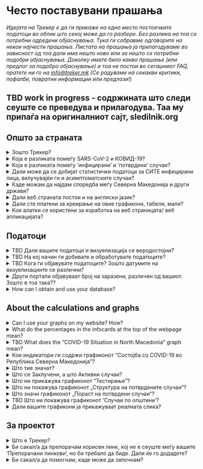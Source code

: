 <h1>Често поставувани прашања</h1>

_Идејата на Трекер е да ги прикаже на едно место постоечките податоци во облик што секој може да го разбере. Без разлика на тоа се потребни одредени објаснувања. Тука ги собравме одговорите на некои најчести прашања. Листата на прашања ја прилагодуваме во зависност од тоа дали има нешто ново или за нешто се потребни подобри објаснувања. Доколку имате било какво прашање (или предлог за подобро објаснување) и тоа не постои во сегашниот FAQ, nратете ни го на info@treker.mk (Се радуваме на секакви критики, пофалби, повратни информации или предлози!)_

## TBD work in progress - содржината што следи сеуште се преведува и прилагодува. Таа му припаѓа на оригиналниот сајт, sledilnik.org 

## Општо за страната

<details>
  <summary id=why-sledilnik>Зошто Трекер?</summary>
Нашата цел е да помогнеме да го разбереме подобро ширењето на вирусот и да ја подигнеме свеста, одговорноста и ефикасноста на мерките за спречување на вирусот. Повеќе за иницијативата може да најдете во [About tab](/mk/about).

</details>

<details>
  <summary id=virus-vs-disease>Koja e разликата помеѓу SARS-CoV-2 и КОВИД-19?</summary>

**SARS-CoV-2** е кратенка од ‘Severe (англ. тежок) Acute (англ. акутен) Respiratory (англ. респираторен/дишен) Syndrome (англ. синдром) - CoronaVirus (англ. коронавирус) 2’ –  и е интернационално прифатен назив за вирусот кој ја предизвикува болеста **COVID-19**. COVID-19 е исто така кратенка, образувана од зборовите COrona (англ. корона), VIrus (англ. вирус), Disease (англ. болест) и годината кога за прв пат се појавила - 2019.


</details>

<details>
  <summary id=confirmed-cases>Која е разликата помеѓу ‘инфицирани’ и ‘потврдени’ случаи?
</summary>
Терминологијата која се користи на Treker е објаснета во делот [Што значи](#chart-terminology). Според дефиницијата на Светската Здравствена Организација, за *потврден случај* на COVID-19 се смета секоја индивидуа кај која нуклеинската киселина на SARS-CoV-2 е детектирана лабораториски во клинички примерок, без оглед на клиничките знаци и симптоми. Некои индивидуи можат да бидат инфицирани со SARS-CoV-2 а да болеста не биде детектирана лабораториски; тие индивидуи не се сметаат за потврдени случаи и не се опфатени во овие графички анализи. Сите термини кои ги користи Трекер се објаснети во овие ЧПП. 

</details>

<details>
  <summary id=all-infected>Дали може да се добијат статистички податоци за СИТЕ инфицирани лица, вклучувајќи ги и асимптоматските случаи? </summary>

Засега, овие податоци се недостапни и не се знае колкав е точниот број инфицирани. Причините за тоа лежат во следењето контакти, протоколите за тестирање, клиничката презентација на болеста и информираноста на граѓаните. Првично, тестовите беа правени по дефинирана индикација која опфаќаше само пациенти со знаци и симптоми на акутна респираторна инфекција кои имаа потреба од клиничко лекување и медицински кадар. Во скорешен период, препораките за тестирање на COVID-19 беа проширени и ги вклучуваат сите оние кои покажуваат знаци на болеста, вклучувајќи ги оние без или со благи симптоми. Експертското мислење е дека голем број индивидуи никогаш не биваат детектирани поради немањето симптоми или имање благи симптоми поради кои не се јавуваат на лекар и не биваат тестирани. Тие не се вклучени во статистичките податоци на Treker и засега е непознато колкав дел од популацијата отпаѓа на овие индивидуи.


</details>

<details>
  <summary id=other-countries>Каде можам да најдам споредба меѓу Северна Македонија и други држави?</summary>

Можете да го најдете [графиконот за споредба](/mk/stats#countries-chart) во долниот дел на контролната табла. Тој ја преставува споредбата помеѓу Северна Македонија и други држави, т.е *бројот на смртни случаи* како последица на COVID-19, *на милион жители*. Групите од држави кои се споредени со Северна Македонија се: 
-   Критични земји (ЕУ)
-   Критични земји на глобално ниво
-   Државите од соседниот регион
-   Нордиските држави
-   Земјите од поранешна Југославија
-   Источно – Азиските земји и Океанија

Графиконот е хронолошки подреден, од 1 Јануари, од првиот смртен случај и од бројот на смртни случаи на милион жители, редоследно. Можете да го смените начинот на хронолошко претставување на споредбите меѓу групи од различни држави, со кликање на соодветното јазиче. 

Сепак, споредувањето на смртност од земја до земја треба да се прави многу внимателно, бидејќи различни земји имаат различни пристапи во протоколите за тестирање, процентот на детекција на случаи и во протоколите за дефинирање на смртен случај од COVID-19. 


</details>

<details>
  <summary id=english-translation>Дали веб страната постои и на англиски јазик?</summary>

Моментално, само [За проектот](/mk/about) и овие ЧПП страници се преведени. Другите се во план. Во секој случај и програмскиот код и текстот се од отворен пристап (англ. open source) и ако ве интересира да помогнете во преводот тоа може да го направите. Сите [податоци](https://github.com/treker-mk) зе означени со ознаки (tag) на аглиски јазик, така да меѓународната употребата на сајтот е исто можна. 
 

</details>

<details>
  <summary id=are-you-paid>Дали сте платени за креирање на овие графикони, табели, мапи?</summary>

Не. Treker претставува непрофитна иницијатива, создадена да ги поддржи тековните случувања и клучните податоци за ширењето на коронавирусот во Северна Македонија. Нашата база на податоци е јавно достапна, бесплатна и некомерцијална, и како таква ќе остане. проверете [Како можам да пристапам и да ја користам вашата база на податоци?](#data-usage)

</details>

<details>
  <summary id=tech-used>Кои алатки се користени за изработка на веб страницата/ веб апликацијата?</summary>

Веб странаta е изработена во JavaScrıpt со користење на Vue.js, визуелизацијата и графиконите се создадени во F# со користење на Highcharts libraries, a проектот е отворен и достапен на  [GitHub – Treker](https://github.com/treker-mk).

</details>

## Податоци

<details>
  <summary id=data-reliability>TBD Дали вашите податоци и визуелизација се веродостојни?</summary>

TBD Data is collected from verified public sources, which are listed in the [Resources tab](/mk/sources). 

Treker засега собира официјални податоци за COVID-19 директно од Министерството за Здравство, Институтот за Јавно Здравје и останатите државни здравствени институции во Северна Македонија. Тимот на Treker не ја гарантира веродостојноста на оригиналните податоци и ги објавува само оние податоци добиени од официјални извори или медиуми. Секако, податоците подлежат на повторна проверка за точност и дали се усогласуваат со дадениот извор. 
</details>

<details>
  <summary id=data-collection>TBD На кој начин ги добивате и обработувате податоците?</summary>

[Базата на податоци](https://docs.google.com/spreadsheets/d/) TBD iе изградена врз основа на податоците од Институтот за Јавно Здравје (по категории). Податоците по региони и возраст се обработувааат со одложување и се поставуваат на страната само кога резултатите од тековните епидемиолошки истражувања се веќе ажурирани. Застапеноста по општини може да се следи на [TBD Kraji (места) табелата](https://docs.google.com/spreadsheets/d/)TBD.

Обработка на податоците добиени од болниците – [TBD Табела Pacienti (Patients)](https://docs.google.com/spreadsheets/d/):

- Би сакале да добиваме дневни извештаи, а ги следиме објавите на сите COVID-19 центри.

- Го следиме бројот на хоспитализации: сите хоспитализирани, бројот на тие кои се на интензивна нега и бројот на пациенти кои се на респиратори. 

- Ги документираме индивидуалните промени во фазите на болеста (тогаш кога е можно да се детектираат)

- Кога информацијата за промената е некомплетна, вредностите се одредуваат со формула.

- Се трудиме сите извори и заклучоци да се документирани и да може да се проверат.  

- Податоците се споредени со оние податоци кои се добиени од пациентите  хоспитализирани на Интензивна нега и се објавени од страна на институциите на Владата на Република Северна Македонија. 
  
  </details>

<details>
  <summary id=data-publish-time>TBD Кога ги објавувате податоците? Зошто датумите на визуелизациите се различни?
</summary>

Повеќето податоци добиени претходниот ден ги обработуваме до 23ч. и 59мин. (тестови, потврдени случаи...). **Нашите податоци најчесто се ажурираат помеѓу ХХХч и ХХХч**
WКога ги објавуваме дневните податоци, тие се достапни на нашите канали за дистрибуција (CSV, REST, веб страниците), а исто така известуваме и на социјалните мрежи ([Facebook](https://www.facebook.com/Covid19TrekerMK) и [Twitter](https://twitter.com/Covid19TrekerMK)).

</details>

<details>
  <summary id=data-differences>Други портали објавуваат број на заразени, различен од вашиот. Зошто е тоа така??</summary>

Treker објавува само потврдени и официјални податоци од Институтот за Јавно Здравје и сите COVID-19 центри ширум Северна Македонија. На тој начин нашите податоци доаѓаат од сигурни извори, а располагаме и со проверени податоци од самиот почеток на епидемијата. Разликите најчесто се појавуаат затоа што различни портали објавуваат податоци во различен период од денот или користат поинаква методологија. Погледни  [Дали вашите податоци и мапи се веродостојни? ](#data-reliability) 

</details>

<!--COMENT TEMPORARRTILY

<details>
  <summary id=data-hospital-in> TBD 6.	Како добивате податоци за хоспитализација на пациентите (болни од КОВИД-19)?</summary>

Болниците не секогаш известуваат за точниот број на прием и отпуст за да можеме да добиеме прецизни податоци. Бројот на новохоспитализирани вообичаено се пресметува од бројот на веќе хоспитализираните и од разликата споредена со претходниот ден, на која и го додаваме бројот на отпуштени и бројот на починати од дадениот ден. Ажурираме податоци за прием и отпуст на пациенти на интензивна нега и за приклучување и исклучување на/од механичка  вентилација, кои се пресметуваат на сличен начин.

</details>

<details>
  <summary id=data-hospital-out>How do you obtain data on hospital discharges?</summary>

The information on the discharged from hospitals is calculated from data daily obtained directly from hospitals, i.e. from a verified source. We mostly get the daily number of discharges for all hospitals, from which we can deduce the number of newly admitted. See also [How do you obtain data on hospital admissions?](#data-hospital-in)

</details>

<details>
  <summary id=data-recovered>Зошто бројот на *излекувани* се заменува со број на *оздравени*?</summary>

Во врска со бројот на излекувани, податоците кои беа презентирани на Treker се засновуваа само на официјални извори (Владини институции на Република Македонија, медиуми). Република Северна Македонија е една од ретките земји во светски рамки каде се тестираат и пациентите со благо изразени симптоми, 14 дена по првиот позитивен тест и се третирани исто како отпуштените пациенти од болница.  


</details>

<details>
  <summary id=data-active-cases>Do you keep an Active Case counter and do you know how many people are currently infected?</summary>

Yes, these indicators have been graphically displayed as **Confirmed Cases (active)** and **Recovered (total)** from the end of April.
 

These visualizations are not data from public sources; both indicators show the calculated value on the basis of official data, so they are indicated by a dashed line for easier distinguishing. 

*Note: In some cases when the government is not reporting such cases within smaller clusters, like municipalities,  ee now consider a patient has recovered in 14 days after their infection was confirmed as per ECDC formulas of calculating recovered cases. 

Value formula:
- Recovered (total) = Confirmed cases (total) 14 days ago – Died (total) by the day of calculation

- Confirmed cases (active) = Confirmed cases (total) - Recovered (total) - Died (total)

</details>

<details>
  <summary id=data-contribute>How can users get actively involved in data gathering? How can I participate?</summary>

You can voluntarily help by collecting and verifying data from the media (as well as from the field), with statistical and other analyzes, etc. Contact us at info@treker.mk if you’d like to participate.

Treker does not collect users’ personal information nor information that individuals would like to share about their condition or hospital status.

</details>

------------ END COMMENT-->


<details>
  <summary id=data-usage>How can I obtain and use your database?</summary>

Our database is public and freely available in the form of  [**CSV**, **REST**, and **Google Sheet**](/mk/datasources). Kindly let us know the purpose for which you will use the information and make sure you include Treker as the source of your data.

Since all the data in the database is already marked with English tags (see also [Is your webpage available in English?](#english-translation)), their international use (export, display) is also possible.

</details>

## About the calculations and graphs


<details>
  <summary id=chart-usage>Can I use your graphs on my website? How?</summary>

Sure! You can embed any graph or display on your site – citing the source, of course. [Click here](/mk/embed) and select the graph you want to embed from the list. Please let us know about your use (info@slednik.org) and we will be happy to add your site to our collection of [recommended links](/mk/links). 

</details>

<details>
  <summary id=chart-infocard-percent>What do the percentages in the infocards at the top of the webpage mean?</summary>

This is a percentage growth rate on a particular date in the number of newly confirmed cases compared to the previous day. If, for example, there were 16 people in the intensive care unit yesterday and today they accepted four more, that is 25% more than yesterday's situation.

</details>

<details>
  <summary id=metrics-comparison-chart>TBD What does the “COVID-19 Situation in North Macedonia” graph mean?
</summary>

The [graph](/mk/stats#metrics-comparison-chart) shows the daily and overall dynamics of the spread of the infection from the beginning to the present. The indicators used (see [Which indicators does the “COVID-19 Situation in North Macedonia” graph include?](#chart-metrics-included)) help us understand whether and how successfully we are controlling the spread of the virus. We can monitor the daily growth rate of newly confirmed cases and indirectly see if the measures work; information on the number of hospitalizations and the proportion of those in ICU shows how many people are seriously at risk from the disease, but at the same time, this data also shows us the real burden on the health system.

The breakpoints are indicated below, on the timeline: from the first confirmed case (TBD date) to the measures (by keyword and date) taken to curb the spread and their relaxation. This helps us monitor the dynamics of the variables relative to the measures.

</details>

<details>
  <summary id=chart-metrics-included>Кои индикатори ги содржи графиконот “Состојба со COVID-19 во Република Северна Македонија”?</summary>

[Графиконот](/mk/stats#metrics-comparison-chart) содржи:
  
* **Тестови (дневно)** = број на тестови на дневна основа за SARS-CoV-2 вирусот што ја предизвикува COVID-19. Во првите фази на епидемијата овој индикатор влијае на детекцијата на вирусната раширеност во популацијата. 

* **Тестови (вкупно)** = вкупен број на сите тестови изведени до тој ден. Овој број треба да се земе со резерва, бидејќи некои луѓе се тестираат неколку пати (пр. оздравените, здравствените работници, ...)

* **Позитивни случаи (дневно)** = број на потврдени случаи на дневна основа. Овој показател не ја отсликува актуелната динамика на новозаразените луѓе во целата популацијата, бидејќи добар дел од тестовите се усмерени на одредени популации, дефинирани по протокол.

* **Позитивни случаи (вкупно)** = вкупен број на потврдени случаи до тој ден. 

* **Потврдени случаи (активни)** = вкупно потврдени случаи до тој ден

* **Оздравени (вкупно)** = вкупно оздравени случаи до тој ден. (#data-recovered)

* **Хоспитализирани (активни)** = сегашен број индивидуи во болница (вклучувајќи ги и оние на интензивна нега).

* **Хоспитализирани (вкупно)** = вкупен број хоспитализирани до тој ден.
<!--COMMENT OUT
* **ICU (active)** = Current number of people in ICUs (intensive care units).

* **On ventilator (active)** = Current number of persons in need of a ventilator.

* **Discharged from a hospital (daily)** = Number of discharged from hospital on that day.

* **Discharged from hospital (total)** = Sum of all discharged from a hospital up to this day.
----COMMENT OUT END-->
* **Починати (дневно)** = број на починати индивидуи со/од COVID-19 на дневна основа.

* **Починати (вкупно)** = вкупен број починати со/од COVID-19 до тој ден.

</details>

<details>
  <summary id=chart-terminology>Што тие значат?
</summary>

Трекер користи терминологија што е конзистентна со директивите на Светската Здравствена Организација (СЗО, англ. World Health Organisation) и Европскиот Центар за Контрола и Превенција на Болести (ЕЦКБ, англ. European Center for Disease Prevention and Control). Ги употребуваме следните ознаки при прикажувањето:

* **Потврдени случаи** = број на индивидуи кои биле позитивни на тестот за нуклеинска киселина на SARS-CoV-2 вирусот. Бројот на потврдени случаи зависи од бројот на тестови. Експертското мислење е дека бројот на потврдени случаи е значително помал од вистинскиот број на заразени луѓе.

* **Хоспитализирани** = број на индивидуи со потешка клиничка слика и/или ризик за компликации од COVID-19, кај кои е потребен прием и лекување во болница. 

* **На оддел за интензивна нега (англ. ICU)** = број на пациенти со потешка клиничка слика и поголем ризик од смрт од COVID-19, кај кои е потребна интензивна нега. Овие пациенти се подмножество на категоријата **Хоспитализирани** 

* **На респиратор/вентилација** = број на пациенти со најтешка клиничка слика која изискува интензивна нега со механичка вентилација (дишење со помош на пумпа). Овие пациенти имаат критични потешкотии во дишењето и/или не можат да дишат самостојно иако добиваат  кислородна подршка. Тие се подмножество на пациентите што се на **Интензивна нега** и **Хоспитализирани**

* **Оздравени** = број на индивидуи кои биле потврдени случаи на COVID-19 кај кои доколу имале симптоми целосно се повлекле и повторените тестови на нуклеински киселини на SARS-CoV-2 биле негативни. (#data-recovered)
  
</details>

<details>
  <summary id=cases-chart>Што се Заклучени, а што Активни случаи?</summary>

Сите потврдени случаи се прикажани во [графиконот на потврдени случаи](/mk/stats#cases-chart). За да подобро ја следиме епидемијата, од голема важност да се знае колку луѓе се сѐ уште потенцијално заразни за останатите во популацијата. За тоа е користена следнава терминологија:

**Заклучени случаи** се сите потврдени случаи кои имале дефиниран исход од болеста, т.е. сите индивидуи кои се дефинириани како оздравени или починати. Овие пациенти се сметаат како незаразни бидејќи не можат да го шират вирусот понатаму.

**Активни случаи** се сите потврдени случаи што сѐ уште немале исход од болеста, т.е. сѐ уште не оздравеле или починале. Овие индивидуи се сѐ уште потенцијално заразни. Погледајте уште [Кои индикатори ги содржи графиконот “Состојба со COVID-19 во Република Северна Македонија”?](#chart-metrics-included)

Кога епидемијата е во пад (смирување), бројот на активни случаи е во пад а бројот на заклучени случаи е во пораст.

</details>

<!--COMMENTING SOME FAQ FOR THE FIRST VERSION
<details>
  <summary id=chart-phases>What do the different phases (phases 1-N) in the graph mean?</summary>

The vertical lines divide the stages, delimited by the dates, when the authorities changed the way information about the spread of the infection was collected (the test method was changed, self-isolation interventions were introduced, bans on gathering and movement of persons, and mandatory basic protection were required).

The phases are shown because the change in testing methodology has also changed the importance of certain indicators by which the prevalence of infections can be judged.

* **Phase 1 (TBD, 2020)**: The first cases of infection in Noth Macedonia are recorded. All cases are followed, all contacts are tested.

* **Phase 2 TBD date)**: ...

* **...**: ...

</details>

<details>
  <summary id=patients-chart>TBD What does the “Hospitalizations” graph tell us?</summary>

The [graph](/mk/stats#patients-chart) in the default view *All Hospitals* shows us the whole picture of hospitalizations by date arranged by the condition of patients: columns with a positive value (those above the horizontal axis) show the number admitted to hospital, the number hospitalized, shades of red are used to demark individuals in ICUs, specifically depicting how many of these are in critical condition on the ventilators. Columns with a negative value (those below the horizontal axis) show the number of discharges and deaths that day. You can also select specific hospital and see only hospitalizations there. If you select the *By Hospitals* view below, you can see the number of people in hospital care by day for each of the COVID-19 hospitals.  
The graph can offer a good insight into the workload of hospitals and can be the basis for assessing hospital capacity and planning their possible increase.

</details>

<details>
  <summary id=hcenters-chart>What does the “Healthcare Center Treatment” graph mean?</summary>

The [graph](/mk/stats#hcenters-chart) shows the treatment of suspicions of COVID-19 in healthcare centers (primary health care level). You can show data for whole country or select specific region. Healthcare centers are the first entry point for taking swabs to be tested for the presence of the virus, so an increase in the number of suspicions and referrals to self-isolation may be an early indicator that new outbreaks have occurred.

The graph thus shows the number of all emergency medical visits (also for other diseases) in healthcare centers (see notes below), the number of suspected cases of COVID-19 based on the number of examinations at the COVID-19 entry point, and all suspicions of infections based on telephone conversation with suspected infected patients. Some people may be recorded several times, first by telephone and then during the examination. We also show the total number of referrals to self-isolation.


When reporting the number of tests performed, all tests (including repeated tests) are recorded. The number of positive tests therefore includes all positive tests – the same person can be tested several times and counted as positive several times. The number of tests performed may therefore be greater than the number of positive tests reported by laboratories (there, each person is recorded only once). See also [What does the “Testing” graph tell us?](#test-charts) 

</details>

END OF COMMENTS-->

<details>
  <summary id=tests-chart>Што ни прикажува графиконот “Тестирање”?</summary>

[Графиконот](/mk/stats#tests-chart) ни го покажува бројот на сите редовни тестирања (избрано *Редовно*) со тестовите од истражувањата/скрининзите (со избор на *Истражување* приказ). Колоните во хистограмот ги прикажуваат позитивните и негативните тестови во одреден ден, а кривата го прикажува процентот на позитивни тестови. 


</details>

<details>
  <summary id=infections-chart>Што ни покажува графиконот „Структура на  потврдените случаи“?</summary>

[Графиконот](/mk/stats#infections-chart) ни овозможува да го погледаме уделот во потврдените случаи на група на вработени во ризичните струки.  Бидејќи прецизноста на потврдените инфекции не е најдобра, дневните вредности се покажани како просек од 5 дена. Збирот на вредностите за одреден ден, со два дена пред и два дена по тој ден, се делат со 5. Со тоа полесно се следи трендот на одредените групи. Ако избереме *Вкупно* или *Релативно*, ќе добиеме графикон со хистограми, наместо со криви. Тие хистограми ни го покажуваат односот на различните категории на одреден ден. 

Порастот на заразени здравствени работници не значи дека тие биле одкриени токму тој ден; тие може да биле и позитивни на тестовите и пред тоа, бидејќи здравствените работници се тестираат редовно. 

</details>

<details>
  <summary id=spread-chart>Што значи графиконот „Пораст на потврдени случаи“?</summary>

[Графиконот](/mk/stats#spread-chart) ни прикажува колку нови потврдени случаи на заразени лица има во одреден ден, каде следи дефиницијата на СЗО и [ECDC](https://www.ecdc.europa.eu/en/case-definition-and-european-surveillance-human-infection-novel-coronavirus-2019-ncov) според која потврдени случаи се „лица со лабораториска потврда за зараза со КОВИД-19“. Поради тоа што бројот на потврдени случаи сè уште зависи од тестирањето, податоците на потврдени случаи се проценува дека се многу помали од реалниот број на заразени лица.
  
</details>
<!--COMMENTING SOME FAQ FOR THE FIRST VERSION
<details>
  <summary id=regions-chart>Што ни кажува „Потврдени случаи по региони“?</summary>

[Графиконот ](/mk/stats#regions-chart) ни ја прикажува динамиката на раст на потврдени случаи по избраните региони. Поединечните региони можат лесно да се споредат со избирање на оние што сакате да бидат прикажани на графиконот со притискање на одредени региони под графиконот. Од кривата, можеме брзо да видиме кои региони имаат најмногу и кои најмалку потврдени случаи и како овој број се менувал со тек на време.

</details>

<details>
  <summary id=map-chart>TBD Што ни покажува ‘Карта на општини’?</summary>

[Картата](/mk/stats#map-chart) ни ја покажува епидемиолошката слика на одделни општини, бидејќи овозможува прикажување на *Потврдени случаи* (црвени нијанси) или *Смртни случаи* (сиви нијанси). При покажуваме на потврдени случаи, можеме да видиме кои општини се „најздрави“ (бели) и кои во моментот се „најзаразени“ (црвени нијанси) - дали уште се појавуваат нови случаи или не - и во однос на учеството на населението (Пропорцијата/уделот на населението е стандарден приказ). На левата страна, можеме да го користиме филтерот (7, 14 или 21 денови) за да одредиме во кој временски период гледаме податоци за нови потврдени случаи или смртни случаи. За оние општини каде сè уште се потврдуваат нови случаи, можеме да заклучиме дека епидемијата е сè уште активна. (Се разбира, тоа не мора да значи дека вирусот не е присутен во општините без нови потврдени случаи, но тој е индикатор за „здравјето“ во одредена област.) Повеќе детали се достапни во статијата [Kje so “zdrave” občine? (Where Are the ‘Healthy’ Municipalities?)](https://medium.com/sledilnik/kje-so-zdrave-ob%C4%8Dine-613afc42b023) 

Со притискање на *Апсолутно* во горниот десен агол, можеме да го промениме приказот и да го видиме вкупниот број на новопотврдени случаи или смртни случаи во избрана временска рамка (7, 14 или 21 денови) во општините според тоа како се обоени.

</details>
-------END OF COMMENTS-->

<details>
  <summary id=municipalities-chart>TBD Што ни покажува графиконот ‘Случаи по општини’?</summary>

[Графиконот](/mk/stats#municipalities-chart) прикажува во повеќе детали поединечни општини во колони со број на потврдени случаи по денови, со активни случаи, оздравувања (проценка) и смртни случаи во секоја општина. Под општината можете да ги најдете информациите за времето од последниот потврден случај. Општините се класифицираат според тоа кога е регистриран последниот потврден случај, од каде можеме да заклучиме кои општини во моментот се ‘позаразени’ и кои се „поздрави“ од другите.

Приказот може да се смени со избирање на различни прикази над графиконот: ако изберете *Активен* приказ, општините ќе бидат подредени според тековната проценка на активните случаи; или ако изберете *Сите*, тогаш општините ќе бидат уредени според најголемиот вкупен број на потврдени случаи. Ако ги изберете *Сите региони* од паѓачкото мени, тогаш потврдените случаи ќе бидат прикажани во општините кои припаѓаат на тој регион. Можете исто така лесно да пребарувате општина со внесување на името во прелистувачот *Пронајди општина*.

*Забелешка: проценката на оздравените лица и активните случаи се врши 14 дена по потврдување на заразувањето, доколку и кога болеста има лесна форма. Меѓутоа, ако некое лице е хоспитализирано, ова оздравување ќе трае подолго, но во овој случај лицето не е опасно за околината затоа што е во болница. Поради фактот дека во општинската презентација не ги земаме предвид хоспитализираните, можно е збирот на активни случаи по општина да не одговара на проценката на активните случаи за целата држава. Погледнете исто така, [Дали имате бројач на активни случаи и дали знаете колку луѓе се заразени во моментот?](#data-active-cases)*

</details>
<!--COMMENTINT OUT
<details>
  <summary id=age-groups-chart>TBD Што прикажува графиконот ‘Возрасни групи’?</summary>

[Графиконот](/mk/stats#age-groups-chart) ја прикажана старосната структура на сите потврдени случаи со коронавирус и смртни случаи. Графиконот исто така прикажува поделба според пол. Приказот покажува апсолутни вредности и може да се смени во горниот десен агол на *Релативниот* приказ за подобар увид во тоа како е стапката на смртност од КOVID-19 релативна на општата популација во текот на целото времетраење на епидемијата. Кај Релативен приказ, подолу има опции за различни прикази: со избирање на *Сооднос на потврдени случаи*, ќе се прикаже уделот на потврдени случаи во одредена возрасна група. Со избирање на *Стапка на смртност*, ќе го видиме бројот на смртни случаи по големината на населението. Со избирање на *Смртни случаи* по бр. на потврдени случаи, можеме да разбереме каков бил соодносот на смртни случаи во одредена возрасна група во однос на бројот на потврдени случаи.

Демографијата може да ни помогне да разбереме како се ширела пандемијата и зошто непропорционално влијае на одредени возрасни групи. Според досега познати податоци, КОВИД-19 е поопасен за постарите лица и лица со коморбидитет, а според некои податоци машките се поизложени. Меѓутоа, за да ги разбереме сите фактори, треба да добиеме повеќе податоци: какви коморбидитети биле, социо-економската состојба на пациентите, географската област и сл. 

*Забелешка: За разлика од другите податоци што се објавуваат редовно според различни категории, официјалните извори добиваат демографски податоци со задоцнување (возраст, општина...), така што овие обично се знаат со еднодневно одложување. Ова е исто така причина што на приказот според Возрасни групи може да има некои отстапувања од податоците на други прикази, како што се пониски вредности на бројот на потврдени случаи и смртни случаи.*
 
</details>

<details>
  <summary id=countries-chart>Што прикажува графиконот ‘Споредба по држава’?</summary>

[Графиконот](/mk/stats#countries-chart) прикажува споредба меѓу Северна Македонија и различни групи на земји во однос на бројот на починати како резултата на КОВИД-19 за милион жители. Графиконот е хронолошки уреден. Можете да го промените изгледот на различните хронолошки прикази на различните групи на земји со притискање на соодветните картички подолу. 

</details>
-----------------END OF COMMENT-->
<details>
  <summary id=chart-reality>Дали вашите графикони ја прикажуваат реалната слика?</summary>

Да, колку што е тоа возможно, со оглед на ограничувањата на тековните прикази и на самите податоци: графиконите на оваа страница го прикажуваат само она што може да се заклучи од дадената информација. На пример, вкупниот број на тестови го претставува бројот на извршени тестирања до денес, но не го одразува вкупниот број тестирани лица, бидејќи некои лица, како што се здравствените работници и лица за кои постои сомневање дека се заразени, биле тестирани во повеќе наврати.

Како и да е, бројот на потврдени случаи зависи исклучиво од тестирањето. Бидејќи поголемиот број од заразените лица, кои имаат лесни или немаат никакви симптоми, воопшто не биле тестирани за КОВИД-19, бројот на потврдени случаи е значително помал од вистинскиот број заразени лица.


</details>

## За проектот

<details>
  <summary id=what-is-sledilnik>Што е Трекер?</summary>

[Трекер](/mk/about) е проект со отворени податоци и извори кој собира, анализира и прикажува некои од најкорисните податоци, за да полесно се разбере ширењето на пандемијата на коронавирусот и болеста КОВИД-19, заедно со нејзината динамика и обем. Целта ни е да направиме јасни графички и статистички визуелизации/прикази во врска со тоа што ни го кажуваат тековните податоци и анализи за ширењето на вирусот во Северна Македонија и да се осигуриме дека информациите за големината и сериозноста на проблемот КОВИД-19 во Северна Македонија бидат достапни и разбирливи за сите.

</details>

<details>
  <summary id=add-link>Би сакал/а да препорачам корисен линк, кој не е сеуште меѓу вашите ‘Препорачани линкови’, но би требало да биде. Дали ќе го додадете?</summary>

Контактирајте не на info@treker.mk – ние ќе го разгледаме предложениот линк и ако е веродостоен и корисен, ќе ни биде драго да го вклучиме во нашите препорачани  [линкови](/mk/links).

Ако би сакале да одите чекор напред и да придонесете кон нашата заедничка цел, поднесете Pull-Request (PR) на [GitHub](https://github.com/treker-mk/website/blob/master/src/content/links_mk.md).

</details>

<details>
  <summary id=how-to-help>Би сакал/а да помогнам, каде може да започнам?</summary>

Контактирајте не на info@treker.mk и објаснете накратко кои сте и како може да придонесете кон проектот. Помошта е добредојдена.

</details>
